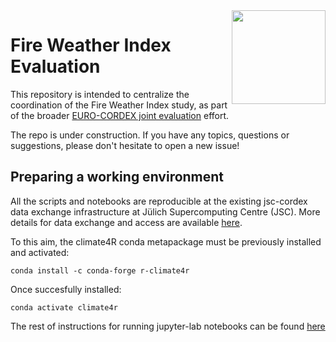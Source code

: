 
<img src="https://mirrors.creativecommons.org/presskit/logos/cc.logo.large.png" width="150" align="right"/>

# Fire Weather Index Evaluation

This repository is intended to centralize the coordination of the Fire Weather Index study, as part of the broader [EURO-CORDEX joint evaluation](https://github.com/euro-cordex/joint-evaluation) effort.

The repo is under construction. If you have any topics, questions or suggestions, please don't hesitate to open a new issue!

## Preparing a working environment

All the scripts and notebooks are reproducible at the existing jsc-cordex data exchange infrastructure at Jülich Supercomputing Centre (JSC). More details for data exchange and access are available [here](https://github.com/euro-cordex/joint-evaluation#data-exchange).

To this aim, the climate4R conda metapackage must be previously installed and activated:

```
conda install -c conda-forge r-climate4r
```

Once succesfully installed:

```
conda activate climate4r
```

The rest of instructions for running jupyter-lab notebooks can be found [here](https://github.com/euro-cordex/joint-evaluation?tab=readme-ov-file#starting-jupyter-lab)

